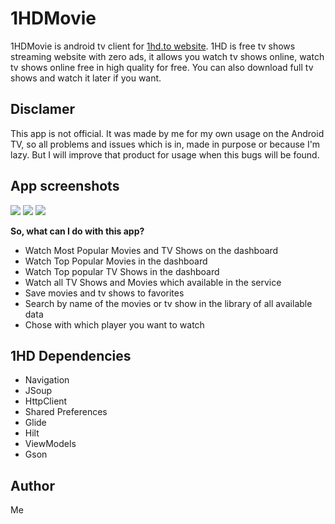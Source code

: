 # 1HDMovie

1HDMovie is android tv client for [1hd.to website](1hd.to). 1HD is free tv shows streaming website with zero ads, it allows you watch tv shows online, watch tv shows online free in high quality for free. You can also download full tv shows and watch it later if you want.

## Disclamer
This app is not official. It was made by me for my own usage on the Android TV, so all problems and issues which is in, made in purpose or because I'm lazy. But I will improve that product for usage when this bugs will be found.

## App screenshots
<img src=https://i.postimg.cc/9rdb2bJ2/Screenshot-20240103-144105.png /> <img src=https://i.postimg.cc/75XNGLFQ/Screenshot-20240103-144117.png /> <img src=https://i.postimg.cc/xkC3K2Yj/Screenshot-20240103-144137.png />


**So, what can I do with this app?**
- Watch Most Popular Movies and TV Shows on the dashboard
- Watch Top Popular Movies in the dashboard
- Watch Top popular TV Shows in the dashboard
- Watch all TV Shows and Movies which available in the service
- Save movies and tv shows to favorites
- Search by name of the movies or tv show in the library of all available data
- Chose with which player you want to watch

## 1HD Dependencies

- Navigation
- JSoup
- HttpClient
- Shared Preferences
- Glide
- Hilt
- ViewModels
- Gson

## Author

Me
